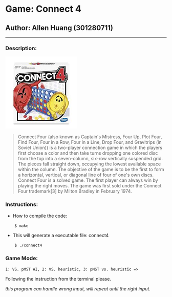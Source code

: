 # Game: Connect 4
## Author: Allen Huang (301280711)
---
### **Description**:
![image](./image/connect4.jpeg)


> Connect Four (also known as Captain's Mistress, Four Up, Plot Four, Find Four, Four in a Row, Four in a Line, Drop Four, and Gravitrips (in Soviet Union)) is a two-player connection game in which the players first choose a color and then take turns dropping one colored disc from the top into a seven-column, six-row vertically suspended grid. The pieces fall straight down, occupying the lowest available space within the column. The objective of the game is to be the first to form a horizontal, vertical, or diagonal line of four of one's own discs. Connect Four is a solved game. The first player can always win by playing the right moves.
The game was first sold under the Connect Four trademark[3] by Milton Bradley in February 1974.

### **Instructions**:
- How to compile the code:
```
    $ make
```
- This will generate a executable file: connect4
```
    $ ./connect4
```
  
### **Game Mode**:
```
1: VS. pMST AI, 2: VS. heuristic, 3: pMST vs. heuristic => 
```

Following the instruction from the terminal please.

*this program can handle wrong input, will repeat until the right input.*
